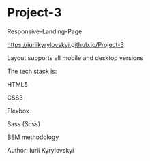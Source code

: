 # Project-3

Responsive-Landing-Page

https://iuriikyrylovskyi.github.io/Project-3

Layout supports all mobile and desktop versions

The tech stack is:

HTML5

CSS3

Flexbox

Sass (Scss)

BEM methodology

Author: Iurii Kyrylovskyi
